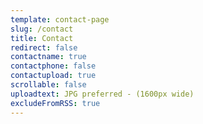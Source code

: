 ```yaml
---
template: contact-page
slug: /contact
title: Contact
redirect: false
contactname: true
contactphone: false
contactupload: true
scrollable: false
uploadtext: JPG preferred - (1600px wide)
excludeFromRSS: true
---
```

&nbsp;